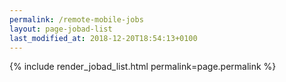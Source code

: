```yaml
---
permalink: /remote-mobile-jobs
layout: page-jobad-list
last_modified_at: 2018-12-20T18:54:13+0100
---
```

{% include render_jobad_list.html permalink=page.permalink %}
